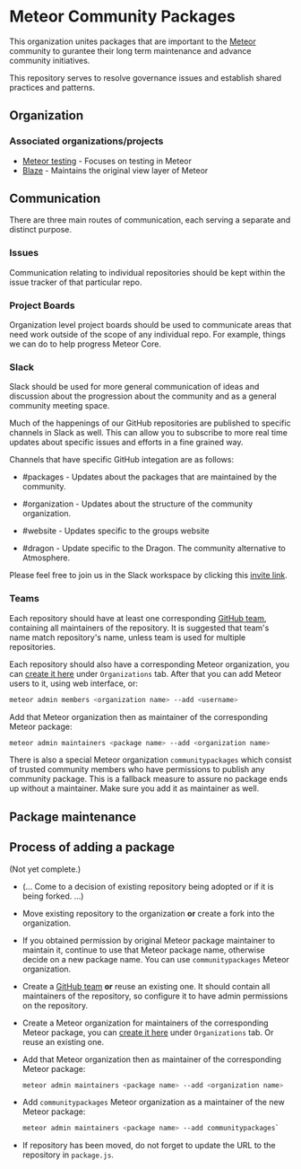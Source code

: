 # Meteor Community Packages

This organization unites packages that are important to the [Meteor](https://www.meteor.com) community to gurantee their long term maintenance and advance community initiatives.

This repository serves to resolve governance issues and establish shared practices and patterns.

## Organization

### Associated organizations/projects

* [Meteor testing](https://github.com/meteortesting) - Focuses on testing in Meteor
* [Blaze](https://github.com/meteor/blaze) - Maintains the original view layer of Meteor

## Communication

There are three main routes of communication, each serving a separate and distinct purpose.

### Issues

Communication relating to individual repositories should be kept within the issue tracker of that particular repo.

### Project Boards

Organization level project boards should be used to communicate areas that need work outside of the scope of any individual repo. For example, things we can do to help progress Meteor Core.

### Slack

Slack should be used for more general communication of ideas and discussion about the progression about the community and as a general community meeting space.

Much of the happenings of our GitHub repositories are published to specific channels in Slack as well. This can allow you to subscribe to more real time updates about specific issues and efforts in a fine grained way.

Channels that have specific GitHub integation are as follows:

* #packages - Updates about the packages that are maintained by the community.

* #organization - Updates about the structure of the community organization.

* #website - Updates specific to the groups website

* #dragon - Update specific to the Dragon. The community alternative to Atmosphere.

Please feel free to join us in the Slack workspace by clicking this [invite link](https://bit.ly/2lZncTV).



### Teams

Each repository should have at least one corresponding [GitHub team](https://github.com/orgs/Meteor-Community-Packages/teams), containing all maintainers of the repository. It is suggested that team's name match repository's name, unless team is used for multiple repositories.

Each repository should also have a corresponding Meteor organization, you can [create it here](https://www.meteor.com/account-settings) under `Organizations` tab. After that you can add Meteor users to it, using web interface, or:

```bash
meteor admin members <organization name> --add <username>
```

Add that Meteor organization then as maintainer of the corresponding Meteor package:

```bash
meteor admin maintainers <package name> --add <organization name>
```

There is also a special Meteor organization `communitypackages` which consist of trusted community members who have permissions to publish any community package. This is a fallback measure to assure no package ends up without a maintainer. Make sure you add it as maintainer as well.

## Package maintenance

## Process of adding a package

(Not yet complete.)

* (... Come to a decision of existing repository being adopted or if it is being forked. ...)
* Move existing repository to the organization **or** create a fork into the organization.
* If you obtained permission by original Meteor package maintainer to maintain it, continue to use that Meteor package name,
  otherwise decide on a new package name. You can use `communitypackages` Meteor organization.
* Create a [GitHub team](https://github.com/orgs/Meteor-Community-Packages/teams) **or** reuse an existing one.
  It should contain all maintainers of the repository, so configure it to have admin permissions on the repository.
* Create a Meteor organization for maintainers of the corresponding Meteor package, you can
  [create it here](https://www.meteor.com/account-settings) under `Organizations` tab.
  Or reuse an existing one.

* Add that Meteor organization then as maintainer of the corresponding Meteor package:

  ```bash
  meteor admin maintainers <package name> --add <organization name>
  ```

* Add `communitypackages` Meteor organization as a maintainer of the new Meteor package:

  ```bash
  meteor admin maintainers <package name> --add communitypackages`
  ```

* If repository has been moved, do not forget to update the URL to the repository in `package.js`.
